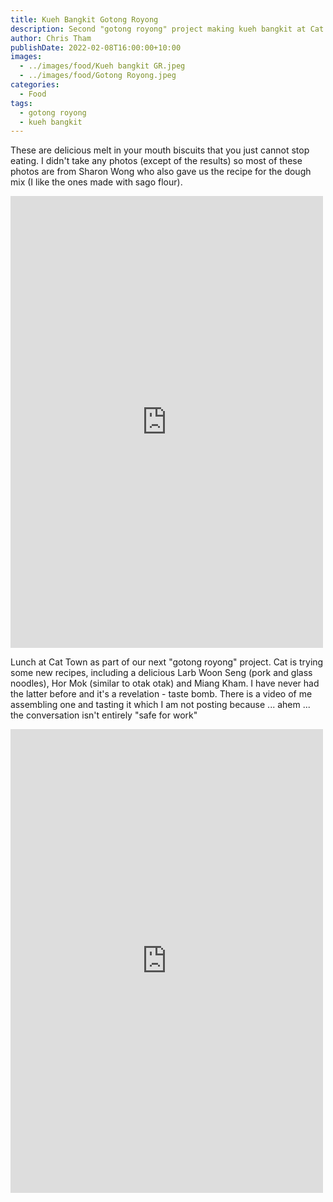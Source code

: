 ```yaml
---
title: Kueh Bangkit Gotong Royong
description: Second "gotong royong" project making kueh bangkit at Cat Town.
author: Chris Tham
publishDate: 2022-02-08T16:00:00+10:00
images:
  - ../images/food/Kueh bangkit GR.jpeg
  - ../images/food/Gotong Royong.jpeg
categories:
  - Food
tags:
  - gotong royong
  - kueh bangkit
---
```

These are delicious melt in your mouth biscuits that you just cannot stop eating. I didn't take any photos (except of the results) so most of these photos are from Sharon Wong who also gave us the recipe for the dough mix (I like the ones made with sago flour).

<iframe src="https://www.facebook.com/plugins/post.php?href=https%3A%2F%2Fwww.facebook.com%2Fchris1.tham%2Fposts%2Fpfbid0hR7xtPg9uBvvQCPumBMc5hJMj5zqi7717eLEfsNqPcHaYbrfQ1rYXDHTA8HRqnHNl&show_text=true&width=500" width="500" height="723" style="border:none;overflow:hidden" scrolling="no" frameborder="0" allowfullscreen="true" allow="autoplay; clipboard-write; encrypted-media; picture-in-picture; web-share"></iframe>

Lunch at Cat Town as part of our next "gotong royong" project. Cat is trying some new recipes, including a delicious Larb Woon Seng (pork and glass noodles), Hor Mok (similar to otak otak) and Miang Kham. I have never had the latter before and it's a revelation - taste bomb. There is a video of me assembling one and tasting it which I am not posting because ... ahem ... the conversation isn't entirely "safe for work"

<iframe src="https://www.facebook.com/plugins/post.php?href=https%3A%2F%2Fwww.facebook.com%2Fchris1.tham%2Fposts%2Fpfbid02ZR5yKGYhfhmuT25TnjRkeK6kHvJjj71uq8QYwDex7m6xkbGaHd3x5TSCUxPPRyyAl&show_text=true&width=500" width="500" height="742" style="border:none;overflow:hidden" scrolling="no" frameborder="0" allowfullscreen="true" allow="autoplay; clipboard-write; encrypted-media; picture-in-picture; web-share"></iframe>
